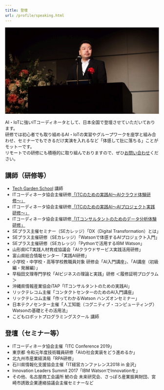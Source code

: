 ```yaml
---
title: 登壇
url: /profile/speaking.html
---
```


![ITC Conference 2019にて](assets/IMG_0089.jpg)

AI・IoTに強いITコーディネータとして、日本全国で登壇させていただいております。  
研修では初心者でも取り組めるAI・IoTの実習やグループワークを座学と組み合わせ、セミナーでもできるだけ実演を入れるなど「体感して肚に落ちる」ことがモットーです。  
リモートでの研修にも積極的に取り組んでおりますので、ぜひ[お問い合わせ](/contact)ください。

## 講師（研修等）

- [Tech Garden School](https://techgardenschool.com/) 講師
- ITコーディネータ協会主催研修[「ITCのための実践AI〜AIクラウド体験研修〜」](https://www.itc.or.jp/foritc/seminar/ai_cloud.html)
- ITコーディネータ協会主催研修[「ITCのための実践AI～AIプロジェクト実践研修～」](https://www.itc.or.jp/foritc/seminar/ai_jissen.html)
- ITコーディネータ協会主催研修[「ITコンサルタントのためのデータ分析体験研修」](https://www.itc.or.jp/foritc/seminar/ai_data.html)
- SEプラス主催セミナー（SEカレッジ）「DX（Digital Transformation）とは」
- SEプラス主催研修（SEカレッジ）「Watsonで体感するAIプロジェクト入門」
- SEプラス主催研修（SEカレッジ）「Pythonで活用するIBM Watson」
- 山形県ICT実践人材育成協議会「AIクラウドサービス実践活用研修」
- 富山県総合情報センター「実践AI研修」
- 小学校・中学校・高等学校教職員対象 研修会「AI入門講座」、「AI講座（初級編・発展編）」
- 早稲田文理専門学校「AIビジネスの理論と実践」研修 ＜履修証明プログラム＞
- 沖縄県情報産業協会iTAP「ITコンサルタントのための実践AI」
- リックテレコム主催「コンタクトセンターのためのAI入門講座」
- リックテレコム主催「作ってわかるWatson ハンズオンセミナー」
- 日本テクノセンター主催「人工知能（コグニティブ・コンピューティング）Watsonの基礎とその活用法」
- こどもロボットプログラミングスクール 講師

## 登壇（セミナー等）

- ITコーディネータ協会主催「ITC Conference 2019」
- 東京都 令和元年度技術職員研修「AIの社会実装をどう進めるか」
- 北九州市産業経済局「RPA研修」
- 石川県情報化支援協会主催「IT経営カンファレンス2018 in 金沢」
- Innovation Leaders Summit 2017「IBM WatsonでInnovationを」
- その他、名古屋商工会議所 鯱の会 未来研究会、さっぽろ産業振興財団、宮崎市誘致企業連絡協議会主催セミナーなど